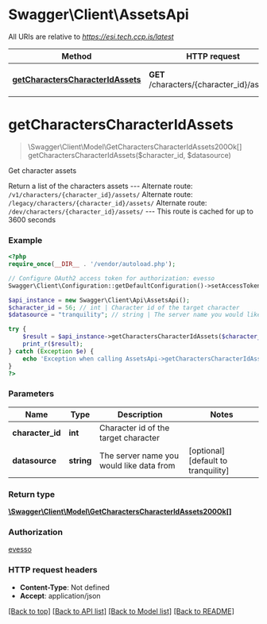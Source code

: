 # Swagger\Client\AssetsApi

All URIs are relative to *https://esi.tech.ccp.is/latest*

Method | HTTP request | Description
------------- | ------------- | -------------
[**getCharactersCharacterIdAssets**](AssetsApi.md#getCharactersCharacterIdAssets) | **GET** /characters/{character_id}/assets/ | Get character assets


# **getCharactersCharacterIdAssets**
> \Swagger\Client\Model\GetCharactersCharacterIdAssets200Ok[] getCharactersCharacterIdAssets($character_id, $datasource)

Get character assets

Return a list of the characters assets  ---  Alternate route: `/v1/characters/{character_id}/assets/`  Alternate route: `/legacy/characters/{character_id}/assets/`  Alternate route: `/dev/characters/{character_id}/assets/`   ---  This route is cached for up to 3600 seconds

### Example
```php
<?php
require_once(__DIR__ . '/vendor/autoload.php');

// Configure OAuth2 access token for authorization: evesso
Swagger\Client\Configuration::getDefaultConfiguration()->setAccessToken('YOUR_ACCESS_TOKEN');

$api_instance = new Swagger\Client\Api\AssetsApi();
$character_id = 56; // int | Character id of the target character
$datasource = "tranquility"; // string | The server name you would like data from

try {
    $result = $api_instance->getCharactersCharacterIdAssets($character_id, $datasource);
    print_r($result);
} catch (Exception $e) {
    echo 'Exception when calling AssetsApi->getCharactersCharacterIdAssets: ', $e->getMessage(), PHP_EOL;
}
?>
```

### Parameters

Name | Type | Description  | Notes
------------- | ------------- | ------------- | -------------
 **character_id** | **int**| Character id of the target character |
 **datasource** | **string**| The server name you would like data from | [optional] [default to tranquility]

### Return type

[**\Swagger\Client\Model\GetCharactersCharacterIdAssets200Ok[]**](../Model/GetCharactersCharacterIdAssets200Ok.md)

### Authorization

[evesso](../../README.md#evesso)

### HTTP request headers

 - **Content-Type**: Not defined
 - **Accept**: application/json

[[Back to top]](#) [[Back to API list]](../../README.md#documentation-for-api-endpoints) [[Back to Model list]](../../README.md#documentation-for-models) [[Back to README]](../../README.md)

